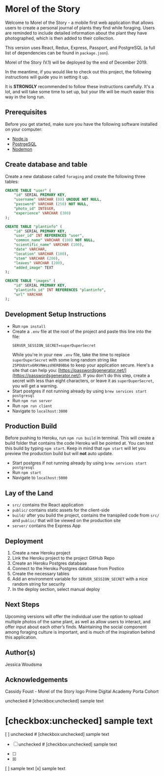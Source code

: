 # Morel of the Story

Welcome to Morel of the Story - a mobile first web application that allows users to create a personal journal of plants they find while foraging. Users are reminded to include detailed information about the plant they have photographed, which is then added to their collection. 

This version uses React, Redux, Express, Passport, and PostgreSQL (a full list of dependencies can be found in `package.json`).

Morel of the Story (V.1) will be deployed by the end of December 2019.

In the meantime, if you would like to check out this project, the following instructions will guide you in setting it up.

It is **STRONGLY** recommended to follow these instructions carefully. It's a lot, and will take some time to set up, but your life will be much easier this way in the long run.


## Prerequisites

Before you get started, make sure you have the following software installed on your computer:

- [Node.js](https://nodejs.org/en/)
- [PostrgeSQL](https://www.postgresql.org/)
- [Nodemon](https://nodemon.io/)

## Create database and table

Create a new database called `foraging` and create the following three tables: 

```SQL
CREATE TABLE "user" (
    "id" SERIAL PRIMARY KEY,
    "username" VARCHAR (80) UNIQUE NOT NULL,
    "password" VARCHAR (250) NOT NULL,
    "photo_id" INTEGER,
    "experience" VARCHAR (300)
);

CREATE TABLE "plantinfo" (
	"id" SERIAL PRIMARY KEY,
	"user_id" INT REFERENCES "user",
	"common_name" VARCHAR (100) NOT NULL,
	"scientific_name" VARCHAR (100),
	"date" VARCHAR,
	"location" VARCHAR (100),
	"stem" VARCHAR (200),
	"leaves" VARCHAR (200),
	"added_image" TEXT	
);

CREATE TABLE "images" (
	"id" SERIAL PRIMARY KEY,
	"plantinfo_id" INT REFERENCES "plantinfo",
	"url" VARCHAR
);
```

## Development Setup Instructions

* Run `npm install`
* Create a `.env` file at the root of the project and paste this line into the file:
    ```
    SERVER_SESSION_SECRET=superDuperSecret
    ```
    While you're in your new `.env` file, take the time to replace `superDuperSecret` with some long random string like `25POUbVtx6RKVNWszd9ERB9Bb6` to keep your application secure. Here's a site that can help you: [https://passwordsgenerator.net/](https://passwordsgenerator.net/). If you don't do this step, create a secret with less than eight characters, or leave it as `superDuperSecret`, you will get a warning.
* Start postgres if not running already by using `brew services start postgresql`
* Run `npm run server`
* Run `npm run client`
* Navigate to `localhost:3000`


## Production Build

Before pushing to Heroku, run `npm run build` in terminal. This will create a build folder that contains the code Heroku will be pointed at. You can test this build by typing `npm start`. Keep in mind that `npm start` will let you preview the production build but will **not** auto update.

* Start postgres if not running already by using `brew services start postgresql`
* Run `npm start`
* Navigate to `localhost:5000`

## Lay of the Land

* `src/` contains the React application
* `public/` contains static assets for the client-side
* `build/` after you build the project, contains the transpiled code from `src/` and `public/` that will be viewed on the production site
* `server/` contains the Express App


## Deployment

1. Create a new Heroku project
2. Link the Heroku project to the project GitHub Repo
3. Create an Heroku Postgres database
4. Connect to the Heroku Postgres database from Postico
5. Create the necessary tables
6. Add an environment variable for `SERVER_SESSION_SECRET` with a nice random string for security
7. In the deploy section, select manual deploy

## Next Steps

Upcoming versions will offer the individual user the option to upload multiple photos of the same plant, as well as allow users to interact, and offer input about each other’s finds. Maintaining the social component among foraging culture is important, and is much of the inspiration behind this application.


## Author(s)

Jessica Woudsma


## Acknowledgements

Cassidy Foust - Morel of the Story logo
Prime Digital Academy
Porta Cohort


unchecked # [checkbox:unchecked] sample text

# [checkbox:unchecked] sample text

[ ] unchecked # [checkbox:unchecked] sample text

* [ ] unchecked # [checkbox:unchecked] sample text

* [ ] 
* [x]


[ ] sample text
[x] sample text

